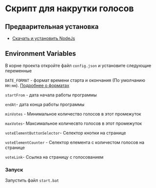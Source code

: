 
# Скрипт для накрутки голосов  




## Предварительная установка

 - [Скачать и установить NodeJs](https://nodejs.org/dist/v20.10.0/node-v20.10.0.pkg)


## Environment Variables

В корне проекта откройте файл `config.json` и установите следующие переменные


`DATE_FORMAT` - формат времени старта и окончания (По умолчанию `HH:mm`). [Подробнее о форматах](https://day.js.org/docs/ru/display/format)  

`startFrom` - дата начала работы программы 

`endAt`- дата конца работы программы 

`minVotes` - Минимальное количество голосов в этот промежуток 

`maxVotes`- Максимальное количесвто голосов в этот промежуток

`voteElementButtonSelector`- Селектор кнопки на странице

`voteElementCounter` - Селектор елемента с количестом голосов на странице

`voteLink`- Ссылка на страницу с голосованием


### Запуск

Запустить файл `start.bat`



